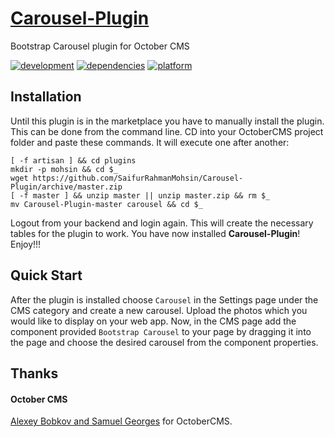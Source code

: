 # [Carousel-Plugin](https://github.com/SaifurRahmanMohsin/Carousel-Plugin) #
Bootstrap Carousel plugin for October CMS

[![development](https://img.shields.io/badge/State-Development-red.svg)](https://img.shields.io/badge/state-Ready-red.svg)
[![dependencies](https://img.shields.io/badge/Dependencies-Twitter%20Bootstrap-green.svg)](https://img.shields.io/badge/dependencies-Twitter%20Bootstrap-green.svg)
[![platform](https://img.shields.io/badge/platform-OctoberCMS-orange.svg)](https://img.shields.io/badge/platform-OctoberCMS-orange.svg)

## Installation ##

Until this plugin is in the marketplace you have to manually install the plugin. This can be done from the command line. CD into your OctoberCMS project folder and paste these commands. It will execute one after another:
```
[ -f artisan ] && cd plugins
mkdir -p mohsin && cd $_
wget https://github.com/SaifurRahmanMohsin/Carousel-Plugin/archive/master.zip
[ -f master ] && unzip master || unzip master.zip && rm $_
mv Carousel-Plugin-master carousel && cd $_

```
Logout from your backend and login again. This will create the necessary tables for the plugin to work. You have now installed **Carousel-Plugin**! Enjoy!!!

## Quick Start ##
After the plugin is installed choose `Carousel` in the Settings page under the CMS category and create a new carousel. Upload the photos which you would like to display on your web app. Now, in the CMS page add the component provided `Bootstrap Carousel` to your page by dragging it into the page and choose the desired carousel from the component properties.

## Thanks ##

#### October CMS ####
[Alexey Bobkov and Samuel Georges](http://octobercms.com) for OctoberCMS.